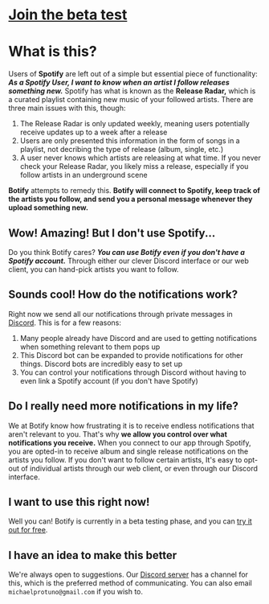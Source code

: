 # [Join the beta test](https://botify.michaelrotuno.dev)
# What is this?

Users of **Spotify** are left out of a simple but essential piece of functionality: ***As a Spotify User, I want to know when an artist I follow releases something new.*** Spotify has what is known as the **Release Radar,** which is a curated playlist containing new music of your followed artists. There are three main issues with this, though:
1. The Release Radar is only updated weekly, meaning users potentially receive updates up to a week after a release
2. Users are only presented this information in the form of songs in a playlist, not decribing the type of release (album, single, etc.)
3. A user never knows which artists are releasing at what time. If you never check your Release Radar, you likely miss a release, especially if you follow artists in an underground scene

**Botify** attempts to remedy this. **Botify will connect to Spotify, keep track of the artists you follow, and send you a personal message whenever they upload something new.**


## Wow! Amazing! But I don't use Spotify...
Do you think Botify cares? ***You can use Botify even if you don't have a Spotify account.*** Through either our clever Discord interface or our web client, you can hand-pick artists you want to follow.


## Sounds cool! How do the notifications work?
Right now we send all our notifications through private messages in [Discord](https://discordapp.com/). This is for a few reasons:
1. Many people already have Discord and are used to getting notifications when something relevant to them pops up
2. This Discord bot can be expanded to provide notifications for other things. Discord bots are incredibly easy to set up
3. You can control your notifications through Discord without having to even link a Spotify account (if you don't have Spotify)


## Do I really need more notifications in my life?
We at Botify know how frustrating it is to receive endless notifications that aren't relevant to you. That's why **we allow you control over what notifications you receive.** When you connect to our app through Spotify, you are opted-in to receive album and single release notifications on the artists you follow. If you don't want to follow certain artists, It's easy to opt-out of individual artists through our web client, or even through our Discord interface.


## I want to use this right now!
Well you can! Botify is currently in a beta testing phase, and you can [try it out for free](https://botify.michaelrotuno.dev).

## I have an idea to make this better
We're always open to suggestions. Our [Discord server](https://discord.gg/868xdrY) has a channel for this, which is the preferred method of communicating. You can also email `michaelprotuno@gmail.com` if you wish to.
